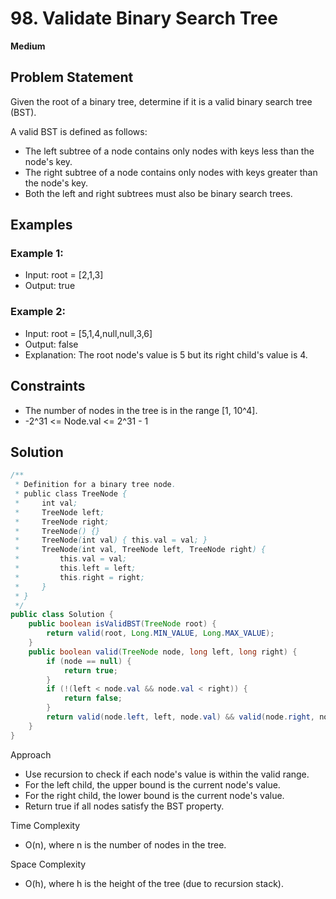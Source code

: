 # 98. Validate Binary Search Tree
**Medium**

## Problem Statement
Given the root of a binary tree, determine if it is a valid binary search tree (BST).

A valid BST is defined as follows:
- The left subtree of a node contains only nodes with keys less than the node's key.
- The right subtree of a node contains only nodes with keys greater than the node's key.
- Both the left and right subtrees must also be binary search trees.

## Examples
### Example 1:
- Input: root = [2,1,3]
- Output: true

### Example 2:
- Input: root = [5,1,4,null,null,3,6]
- Output: false
- Explanation: The root node's value is 5 but its right child's value is 4.

## Constraints
- The number of nodes in the tree is in the range [1, 10^4].
- -2^31 <= Node.val <= 2^31 - 1

## Solution
```java
/**
 * Definition for a binary tree node.
 * public class TreeNode {
 *     int val;
 *     TreeNode left;
 *     TreeNode right;
 *     TreeNode() {}
 *     TreeNode(int val) { this.val = val; }
 *     TreeNode(int val, TreeNode left, TreeNode right) {
 *         this.val = val;
 *         this.left = left;
 *         this.right = right;
 *     }
 * }
 */
public class Solution {
    public boolean isValidBST(TreeNode root) {
        return valid(root, Long.MIN_VALUE, Long.MAX_VALUE);
    }
    public boolean valid(TreeNode node, long left, long right) {
        if (node == null) {
            return true;
        }
        if (!(left < node.val && node.val < right)) {
            return false;
        }
        return valid(node.left, left, node.val) && valid(node.right, node.val, right);
    }
}
```

Approach
- Use recursion to check if each node's value is within the valid range.
- For the left child, the upper bound is the current node's value.
- For the right child, the lower bound is the current node's value.
- Return true if all nodes satisfy the BST property.

Time Complexity
- O(n), where n is the number of nodes in the tree.

Space Complexity
- O(h), where h is the height of the tree (due to recursion stack).
